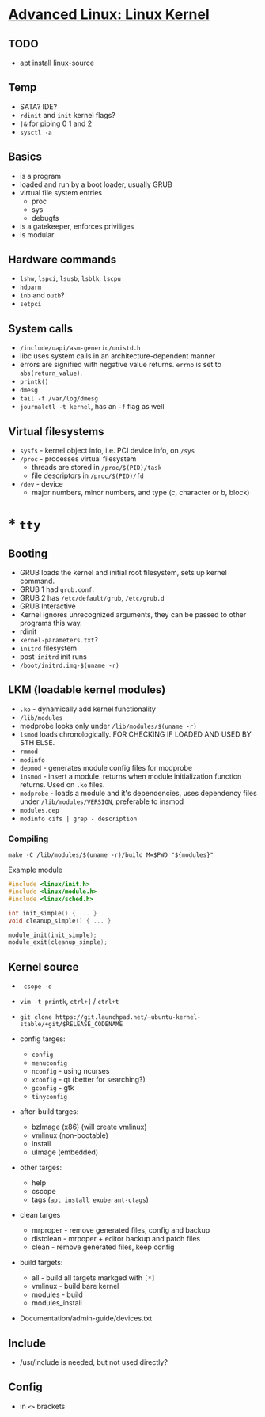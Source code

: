 # [Advanced Linux: Linux Kernel](https://www.linkedin.com/learning/advanced-linux-the-linux-kernel-2)

## TODO

* apt install linux-source

## Temp

* SATA? IDE?
* `rdinit` and `init` kernel flags?
* `|&` for piping 0 1 and 2
* `sysctl -a`

## Basics

* is a program
* loaded and run by a boot loader, usually GRUB
* virtual file system entries
    * proc
    * sys
    * debugfs
* is a gatekeeper, enforces priviliges
* is modular

## Hardware commands

* `lshw`, `lspci`, `lsusb`, `lsblk`, `lscpu`
* `hdparm`
* `inb` and `outb`?
* `setpci`

## System calls

* `/include/uapi/asm-generic/unistd.h`
* libc uses system calls in an architecture-dependent manner
* errors are signified with negative value returns. `errno` is set to
  `abs(return_value)`.
* `printk()`
* `dmesg`
* `tail -f /var/log/dmesg`
* `journalctl -t kernel`, has an `-f` flag as well

## Virtual filesystems

* `sysfs` - kernel object info, i.e. PCI device info, on `/sys`
* `/proc` - processes virtual filesystem
	* threads are stored in `/proc/$(PID)/task`
	* file descriptors in `/proc/$(PID)/fd`
* `/dev` - device
	* major numbers, minor numbers, and type (c, character or b, block)
# * `tty`

## Booting

* GRUB loads the kernel and initial root filesystem, sets up kernel command.
* GRUB 1 had `grub.conf`.
* GRUB 2 has `/etc/default/grub`, `/etc/grub.d`
* GRUB Interactive
* Kernel ignores unrecognized arguments, they can be passed to other programs
this way.
* rdinit
* `kernel-parameters.txt`?
* `initrd` filesystem
* post-`initrd` init runs
* `/boot/initrd.img-$(uname -r)`

## LKM (loadable kernel modules)

* `.ko` - dynamically add kernel functionality
* `/lib/modules`
* modprobe looks only under `/lib/modules/$(uname -r)`
* `lsmod` loads chronologically. FOR CHECKING IF LOADED AND USED BY STH ELSE.
* `rmmod`
* `modinfo`
* `depmod` - generates module config files for modprobe
* `insmod` - insert a module. returns when module initialization function
returns. Used on `.ko` files.
* `modprobe` - loads a module and it's dependencies, uses dependency files under
`/lib/modules/VERSION`, preferable to insmod
* `modules.dep`
* `modinfo cifs | grep - description`

### Compiling

`make -C /lib/modules/$(uname -r)/build M=$PWD "${modules}"`

Example module

```c
#include <linux/init.h>
#include <linux/module.h>
#include <linux/sched.h>

int init_simple() { ... }
void cleanup_simple() { ... }

module_init(init_simple);
module_exit(cleanup_simple);
```

## Kernel source

* ` csope -d`
* `vim -t printk`, `ctrl+]` / `ctrl+t`

* `git clone https://git.launchpad.net/~ubuntu-kernel-stable/+git/$RELEASE_CODENAME`
* config targes:
    * `config`
    * `menuconfig`
    * `nconfig` - using ncurses
    * `xconfig` - qt (better for searching?)
    * `gconfig` - gtk
    * `tinyconfig`
* after-build targes:
    * bzImage (x86) (will create vmlinux)
    * vmlinux (non-bootable)
    * install
    * uImage (embedded)
* other targes:
    * help
    * cscope
    * tags (`apt install exuberant-ctags`)
* clean targes
    * mrproper - remove generated files, config and backup
    * distclean - mrpoper + editor backup and patch files
    * clean - remove generated files, keep config
* build targets:
    * all - build all targets markged with `[*]`
    * vmlinux - build bare kernel
    * modules - build
    * modules_install
* Documentation/admin-guide/devices.txt

## Include

* /usr/include is needed, but not used directly?

## Config

* in `<>` brackets
